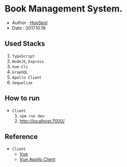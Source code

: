 # Book Management System.
- Author : [HunSeol](https://github.com/Seolhun)
- Date : 2017.10.19

## Used Stacks
1. `TypeScript`
2. `NodeJS`, `Express`
3. `Vue-Cli`
4. `GraphQL`
6. `Apollo Client`
7. `Sequelize`

## How to run
- `Client`
  1. `npm run dev`
  2. [http://localhost:7000/](http://localhost:7000/)

## Reference
- `Client`
  - [Vue](https://vuejs.org/)
  - [Vue Apollo Client](https://github.com/akryum/vue-apollo)

